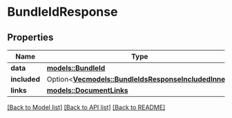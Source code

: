 # BundleIdResponse

## Properties

Name | Type | Description | Notes
------------ | ------------- | ------------- | -------------
**data** | [**models::BundleId**](BundleId.md) |  | 
**included** | Option<[**Vec<models::BundleIdsResponseIncludedInner>**](BundleIdsResponse_included_inner.md)> |  | [optional]
**links** | [**models::DocumentLinks**](DocumentLinks.md) |  | 

[[Back to Model list]](../README.md#documentation-for-models) [[Back to API list]](../README.md#documentation-for-api-endpoints) [[Back to README]](../README.md)


